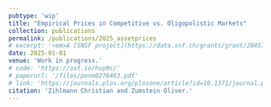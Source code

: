 ```yaml
---
pubtype: 'wip'
title: "Empirical Prices in Competitive vs. Oligopolistic Markets"
collection: publications
permalink: /publications/2025_assetprices
# excerpt: '<em>A [SNSF project](https://data.snf.ch/grants/grant/204577) that involves incorporating errors in statistical reasoning into incentive theory.</em>'
date: 2025-01-01
venue: 'Work in progress.'
# code: 'https://osf.io/hup9c/'
# paperurl: '/files/pone0276463.pdf'
# link: 'https://journals.plos.org/plosone/article?id=10.1371/journal.pone.0276463'
citation: 'Zihlmann Christian and Zumstein Oliver.'
---
```

